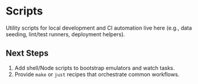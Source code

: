 # Scripts

Utility scripts for local development and CI automation live here (e.g., data seeding, lint/test runners, deployment helpers).

## Next Steps
1. Add shell/Node scripts to bootstrap emulators and watch tasks.
2. Provide `make` or `just` recipes that orchestrate common workflows.
